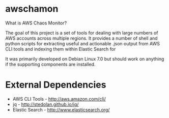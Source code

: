 awschamon
=========

What is AWS Chaos Monitor?

The goal of this project is a set of tools for dealing with large numbers of AWS accounts across multiple regions. It provides a number of shell and python scripts for extracting useful and actionable .json output from AWS CLI tools and indexing them within Elastic Search for

It was primarily developed on Debian Linux 7.0 but should work on anything if the supporting components are installed.

External Dependencies
=====================

* AWS CLI Tools - http://aws.amazon.com/cli/
* jq - http://stedolan.github.io/jq/
* Elastic Search - http://www.elasticsearch.org/




